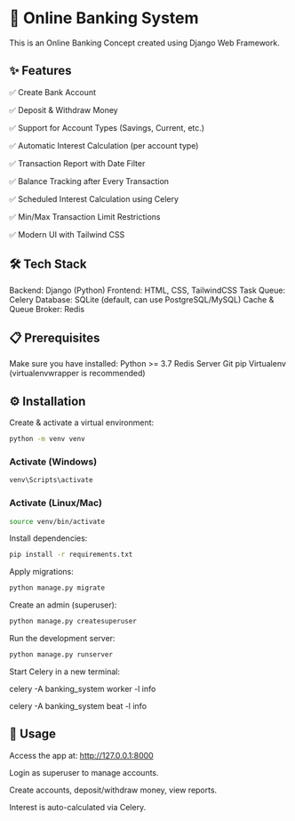 # 🏦 Online Banking System

This is an Online Banking Concept created using Django Web Framework.

## ✨ Features

✅ Create Bank Account

✅ Deposit & Withdraw Money

✅ Support for Account Types (Savings, Current, etc.)

✅ Automatic Interest Calculation (per account type)

✅ Transaction Report with Date Filter

✅ Balance Tracking after Every Transaction

✅ Scheduled Interest Calculation using Celery

✅ Min/Max Transaction Limit Restrictions

✅ Modern UI with Tailwind CSS

## 🛠️ Tech Stack

Backend: Django (Python)
Frontend: HTML, CSS, TailwindCSS
Task Queue: Celery
Database: SQLite (default, can use PostgreSQL/MySQL)
Cache & Queue Broker: Redis

## 📋 Prerequisites

Make sure you have installed:
Python >= 3.7
Redis Server
Git
pip
Virtualenv (virtualenvwrapper is recommended)


## ⚙️ Installation

Create & activate a virtual environment:
```bash 
python -m venv venv
```
### Activate (Windows)
```bash
venv\Scripts\activate
```
### Activate (Linux/Mac)
```bash
source venv/bin/activate
```


Install dependencies:
```bash
pip install -r requirements.txt
```
Apply migrations:
```bash
python manage.py migrate
```
Create an admin (superuser):
```bash
python manage.py createsuperuser
```
Run the development server:
```bash
python manage.py runserver
```
Start Celery in a new terminal:

celery -A banking_system worker -l info

celery -A banking_system beat -l info

## 🚀 Usage

Access the app at: http://127.0.0.1:8000

Login as superuser to manage accounts.

Create accounts, deposit/withdraw money, view reports.

Interest is auto-calculated via Celery.






